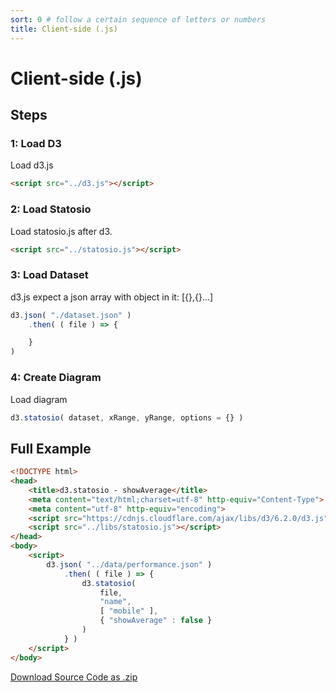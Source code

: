 ```yaml
---
sort: 0 # follow a certain sequence of letters or numbers
title: Client-side (.js)
---
```


# Client-side (.js)

## Steps

### 1: Load D3
Load d3.js
```html
<script src="../d3.js"></script>
```

### 2: Load Statosio
Load statosio.js after d3.
```html
<script src="../statosio.js"></script>
```

### 3: Load Dataset
d3.js expect a json array with object in it: [{},{}...]
```javascript
d3.json( "./dataset.json" )
    .then( ( file ) => {

    } 
)
```

### 4: Create Diagram
Load diagram
```javascript
d3.statosio( dataset, xRange, yRange, options = {} )
```

## Full Example

<div id="bar">
    <script> 
        d3.statosio( 
            file, 
            "name", 
            [ "mobile" ], 
            { "showAverage" : false, "viewDomId" : "bar" }
        )
    </script>
</div>


```html
<!DOCTYPE html>
<head>
    <title>d3.statosio - showAverage</title>
    <meta content="text/html;charset=utf-8" http-equiv="Content-Type">
    <meta content="utf-8" http-equiv="encoding">
    <script src="https://cdnjs.cloudflare.com/ajax/libs/d3/6.2.0/d3.js"></script>
    <script src="../libs/statosio.js"></script>
</head>
<body>
    <script>
        d3.json( "../data/performance.json" )
            .then( ( file ) => {
                d3.statosio( 
                    file, 
                    "name", 
                    [ "mobile" ], 
                    { "showAverage" : false }
                )
            } )
    </script>
</body>
```
[Download Source Code as .zip](../sources/showAverage.zip)
